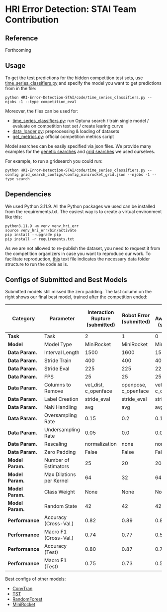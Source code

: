 # HRI Error Detection: STAI Team Contribution

## Reference
Forthcoming

## Usage
To get the test predictions for the hidden competition test sets, use [time_series_classifiers.py](https://github.com/lwachowiak/HRI-Error-Detection-STAI/blob/main/code/time_series_classifiers.py) and specify the model you want to get predictions from in the file:
```
python HRI-Error-Detection-STAI/code/time_series_classifiers.py --njobs -1 --type competition_eval
```

Moreover, the files can be used for: 
- [time_series_classifiers.py](https://github.com/lwachowiak/HRI-Error-Detection-STAI/blob/main/code/time_series_classifiers.py): run Optuna search / train single model / evaluate on competition test set / create learing curve
- [data_loader.py](https://github.com/lwachowiak/HRI-Error-Detection-STAI/blob/main/code/data_loader.py): preprocessing & loading of datasets
- [get_metrics.py](https://github.com/lwachowiak/HRI-Error-Detection-STAI/blob/main/code/get_metrics.py): official competition metrics script

Model searches can be easily specified via json files. We provide many examples for the [genetic searches](https://github.com/lwachowiak/HRI-Error-Detection-STAI/tree/main/code/search_configs) and [grid searches](https://github.com/lwachowiak/HRI-Error-Detection-STAI/tree/main/code/grid_search_configs) we used ourselves.

For example, to run a gridsearch you could run:
```
python HRI-Error-Detection-STAI/code/time_series_classifiers.py --config grid_search_configs/config_minirocket_grid.json --njobs -1 --type search
```

## Dependencies
We used Python 3.11.9. All the Python packages we used can be installed from the requirements.txt. 
The easiest way is to create a virtual environment like this: 
```
python3.11.9 -m venv venv_hri_err
source venv_hri_err/bin/activate
pip install --upgrade pip
pip install -r requirements.txt
```

As we are not allowed to re-publish the dataset, you need to request it from the competition organizers in case you want to reproduce our work. To facilitate reproduction, [this](https://github.com/lwachowiak/HRI-Error-Detection-STAI/blob/main/data/tree.txt) text file indicates the necessary data folder structure to run the code as is. 

## Configs of Submitted and Best Models
Submitted models still missed the zero padding. The last column on the right shows our final best model, trained after the competition ended:

| **Category**          | **Parameter**              | **Interaction Rupture (submitted)**                   | **Robot Error (submitted)**                   | **User Awkwardness (submitted)**                   | **Interaction Rupture (best MiniRocket)**                            |
|-----------------------|----------------------------|-------------------------------|-------------------------------|-------------------------------|------------------------------------------|
| **Task**              | Task                       | 2                             | 1                             | 0                             | 2                                        |
| **Model**              | Model Type                 | MiniRocket                    | MiniRocket                    | MiniRocket                    | MiniRocket                               |
| **Data Param.**   | Interval Length            | 1500                          | 1600                          | 1500                          | 2500                                     |
| **Data Param.**   | Stride Train               | 400                           | 400                           | 400                           | 600                                      |
| **Data Param.**   | Stride Eval                | 225                           | 225                           | 225                           | 300                                      |
| **Data Param.**   | FPS                        | 25                            | 25                            | 25                            | 25                                       |
| **Data Param.**   | Columns to Remove          | vel_dist, c_openface          | openpose, c_openface          | vel_dist, c_openface          | openpose, c_openface                     |
| **Data Param.**   | Label Creation             | stride_eval                   | stride_eval                   | stride_eval                   | stride_eval                              |
| **Data Param.**   | NaN Handling               | avg                      | avg                           | avg                           | avg                                 |
| **Data Param.**   | Oversampling Rate          | 0.15                          | 0.2                           | 0.1                           | 0.1                                     |
| **Data Param.**   | Undersampling Rate         | 0.05                          | 0.0                           | 0.05                          | 0.1                                      |
| **Data Param.**   | Rescaling                  | normalization                 | none                          | none                          | none                            |
| **Data Param.**   | Zero Padding                  | False                 | False                          | False                          | True                                     |
| **Model Param.**  | Number of Estimators       | 25                            | 20                            | 20                            | 10                                        |
| **Model Param.**  | Max Dilations per Kernel   | 64                            | 32                            | 64                            | 32                                       |
| **Model Param.**  | Class Weight               | None                          | None                          | None                          | None                                     |
| **Model Param.**  | Random State               | 42                            | 42                            | 42                            | 42                                       |
| **Performance** | Accuracy (Cross-Val.)                  | 0.82           | 0.89           | 0.84          | 0.84                  |
| **Performance** | Macro F1  (Cross-Val.)                 | 0.74           | 0.77            | 0.55          | 0.76                      |
| **Performance** | Accuracy (Test)                  | 0.80            | 0.87           | 0.76           | N/A                                      |
| **Performance** | Macro F1  (Test)                 | 0.75           | 0.73          | 0.55           | N/A                                      |

Best configs of other models:
- [ConvTran](https://github.com/lwachowiak/HRI-Error-Detection-STAI/blob/main/code/best_model_configs/ConvTranPlus_2024-07-13-14.json)
- [TST](https://github.com/lwachowiak/HRI-Error-Detection-STAI/blob/main/code/best_model_configs/TST_2024-07-16-10.json)
- [RandomForest](https://github.com/lwachowiak/HRI-Error-Detection-STAI/blob/main/code/best_model_configs/RandomForest_2024-06-15-11.json)
- [MiniRocket](https://github.com/lwachowiak/HRI-Error-Detection-STAI/blob/main/code/best_model_configs/MiniRocket_2024-07-18-06.json)

